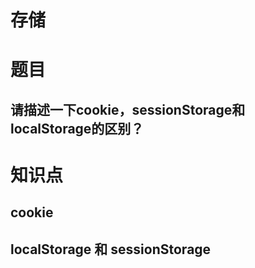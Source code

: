 # 存储

# 题目
## 请描述一下cookie，sessionStorage和localStorage的区别？

## 

# 知识点

## cookie

## localStorage 和 sessionStorage
